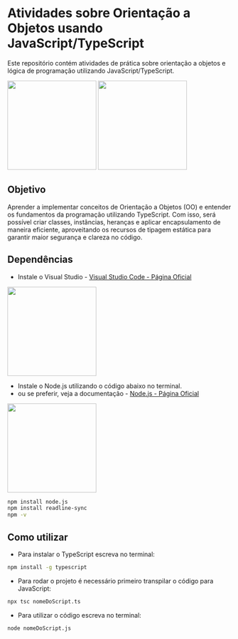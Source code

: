 # Atividades sobre Orientação a Objetos usando JavaScript/TypeScript

Este repositório contém atividades de prática sobre orientação a objetos e lógica de programação utilizando JavaScript/TypeScript.

<img src="https://upload.wikimedia.org/wikipedia/commons/6/6a/JavaScript-logo.png" width="200" />
<img src="https://upload.wikimedia.org/wikipedia/commons/thumb/2/2d/TypeScript_ESLint_logo.svg/256px-TypeScript_ESLint_logo.svg.png?20220225151303" width="200" />
 

## Objetivo
Aprender a implementar conceitos de Orientação a Objetos (OO) e entender os fundamentos da programação utilizando TypeScript. Com isso, será possível criar classes, instâncias, heranças e aplicar encapsulamento de maneira eficiente, aproveitando os recursos de tipagem estática para garantir maior segurança e clareza no código.

## Dependências

* Instale o Visual Studio - [Visual Studio Code - Página Oficial](https://code.visualstudio.com/)

 
<img src="https://upload.wikimedia.org/wikipedia/commons/9/9a/Visual_Studio_Code_1.35_icon.svg" width="200" />

* Instale o Node.js utilizando o código abaixo no terminal.
* ou se preferir, veja a documentação - [Node.js - Página Oficial](https://nodejs.org/pt)

 <img src="https://upload.wikimedia.org/wikipedia/commons/d/d9/Node.js_logo.svg" width="200" />

```bash
npm install node.js
npm install readline-sync
npm -v
```


## Como utilizar

* Para instalar o TypeScript escreva no terminal:

```bash
npm install -g typescript
```

* Para rodar o projeto é necessário primeiro transpilar o código
para JavaScript:

```bash
npx tsc nomeDoScript.ts
```

* Para utilizar o código escreva no terminal:

```bash
node nomeDoScript.js
```

